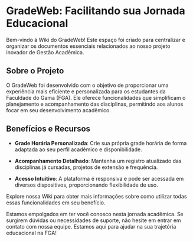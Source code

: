 # GradeWeb: Facilitando sua Jornada Educacional

Bem-vindo à Wiki do GradeWeb! Este espaço foi criado para centralizar e organizar os documentos essenciais relacionados ao nosso projeto inovador de Gestão Acadêmica.

## Sobre o Projeto

O GradeWeb foi desenvolvido com o objetivo de proporcionar uma experiência mais eficiente e personalizada para os estudantes da Faculdade do Gama (FGA). Ele oferece funcionalidades que simplificam o planejamento e acompanhamento das disciplinas, permitindo aos alunos focar em seu desenvolvimento acadêmico.

## Benefícios e Recursos

- **Grade Horária Personalizada**: Crie sua própria grade horária de forma adaptada ao seu perfil acadêmico e disponibilidade.

- **Acompanhamento Detalhado**: Mantenha um registro atualizado das disciplinas já cursadas, projetos de extensão e frequência.

- **Acesso Intuitivo**: A plataforma é responsiva e pode ser acessada em diversos dispositivos, proporcionando flexibilidade de uso.

Explore nossa Wiki para obter mais informações sobre como utilizar todas essas funcionalidades em seu benefício.

Estamos empolgados em ter você conosco nesta jornada acadêmica. Se surgirem dúvidas ou necessidades de suporte, não hesite em entrar em contato com nossa equipe. Estamos aqui para ajudar na sua trajetória educacional na FGA!

